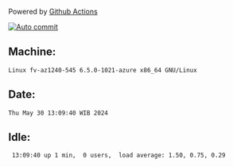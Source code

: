 Powered by [Github Actions](https://github.com/features/actions)

[![Auto commit](https://github.com/hiage/workstation/workflows/Auto%20commit/badge.svg)](https://github.com/hiage/workstation/actions?query=workflow%3A%22Auto+commit%22)

## Machine:
```
Linux fv-az1240-545 6.5.0-1021-azure x86_64 GNU/Linux
```
## Date:
```
Thu May 30 13:09:40 WIB 2024
```
## Idle:
```
 13:09:40 up 1 min,  0 users,  load average: 1.50, 0.75, 0.29
```
